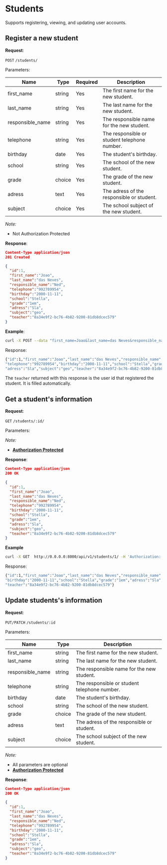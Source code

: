 # Students
Supports registering, viewing, and updating user accounts.

## Register a new student

**Request**:

`POST` `/students/`

Parameters:

Name             | Type   | Required | Description
-----------------|--------|----------|------------
first_name       | string | Yes      | The first name for the new student.
last_name        | string | Yes      | The last name for the new student.
responsible_name | string | Yes      | The responsible name for the new student.
telephone        | string | Yes      | The responsible or student telephone number.
birthday         | date   | Yes      | The student's birthday.
school           | string | Yes      | The school of the new student.
grade            | choice | Yes      | The grade of the new student.
adress           | text   | Yes      | The adress of the responsible or student.
subject          | choice | Yes      | The school subject of the new student.


*Note:*

- Not Authorization Protected

**Response**:

```json
Content-Type application/json
201 Created

{
  "id":1,
  "first_name":"Joao",
  "last_name":"das Neves",
  "responsible_name":"Ned",
  "telephone":"992789954",
  "birthday":"2000-11-11",
  "school":"Stella",
  "grade":"1em",
  "adress":"Sla",
  "subject":"geo",
  "teacher":"8a34e9f2-bc76-4b82-9200-81db8dcec579"
}

```

**Example**:

```bash
curl -X POST --data "first_name=Joao&last_name=das Neves&responsible_name=Ned&telephone=992789954&birthday=2000-11-11&school=Stella&grade=1em&adress=Sla&subject=geo" http://0.0.0.0:8000/api/v1/students/ -H 'Authorization: Token 5e4968a343905bcb78e62285e8ce74cdbcb7addd'
```
Response:
```bash                                                         
{"id":1,"first_name":"Joao","last_name":"das Neves","responsible_name":"Ned",
"telephone":"992789954","birthday":"2000-11-11","school":"Stella","grade":"1em",
"adress":"Sla","subject":"geo","teacher":"8a34e9f2-bc76-4b82-9200-81db8dcec579"}
```

The `teacher` returned with this response is the user id that registered the student. It is filled automatically.


## Get a student's information

**Request**:

`GET` `/students/:id/`

Parameters:

*Note:*

- **[Authorization Protected](authentication.md)**

**Response**:

```json
Content-Type application/json
200 OK

{
  "id":1,
  "first_name":"Joao",
  "last_name":"das Neves",
  "responsible_name":"Ned",
  "telephone":"992789954",
  "birthday":"2000-11-11",
  "school":"Stella",
  "grade":"1em",
  "adress":"Sla",
  "subject":"geo",
  "teacher":"8a34e9f2-bc76-4b82-9200-81db8dcec579"
}

```

**Example**

```bash
curl -X GET  http://0.0.0.0:8000/api/v1/students/1/ -H 'Authorization: Token 5e4968a343905bcb78e62285e8ce74cdbcb7addd'
```

Response:

```bash
{"id":1,"first_name":"Joao","last_name":"das Neves","responsible_name":"Ned","telephone":"992789954",
"birthday":"2000-11-11","school":"Stella","grade":"1em","adress":"Sla","subject":"geo",
"teacher":"8a34e9f2-bc76-4b82-9200-81db8dcec579"}
```

## Update students's information

**Request**:

`PUT/PATCH` `/students/:id`

Parameters:

Name             | Type   | Description
-----------------|--------|------------
first_name       | string | The first name for the new student.
last_name        | string | The last name for the new student.
responsible_name | string | The responsible name for the new student.
telephone        | string | The responsible or student telephone number.
birthday         | date   | The student's birthday.
school           | string | The school of the new student.
grade            | choice | The grade of the new student.
adress           | text   | The adress of the responsible or student.
subject          | choice | The school subject of the new student.



*Note:*

- All parameters are optional
- **[Authorization Protected](authentication.md)**

**Response**:

```json
Content-Type application/json
200 OK

{
  "id":1,
  "first_name":"Joao",
  "last_name":"das Neves",
  "responsible_name":"Ned",
  "telephone":"992789954",
  "birthday":"2000-11-11",
  "school":"Stella",
  "grade":"1em",
  "adress":"Sla",
  "subject":"geo",
  "teacher":"8a34e9f2-bc76-4b82-9200-81db8dcec579"
}
```
